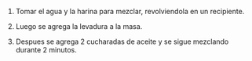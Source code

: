 1. Tomar el agua y la harina para mezclar, revolviendola en un recipiente.

2. Luego se agrega la levadura a la masa.

3. Despues se agrega 2 cucharadas de aceite y se sigue mezclando durante 2 minutos.
